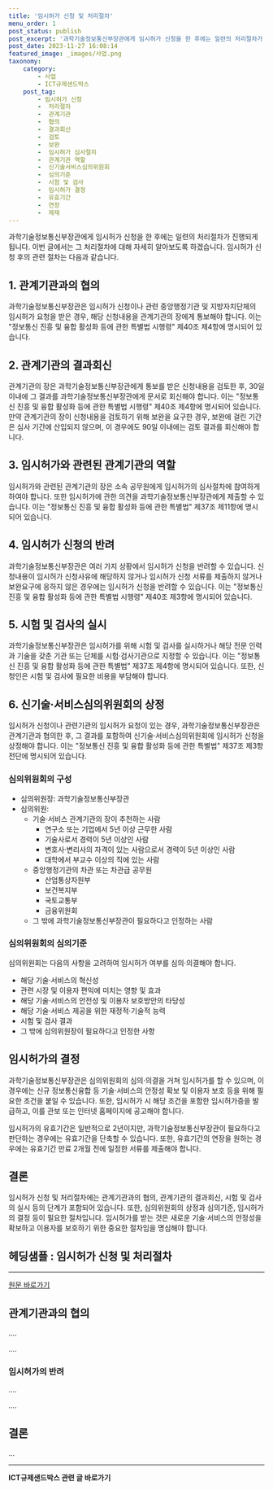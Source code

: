 ```yaml
---
title: '임시허가 신청 및 처리절차'
menu_order: 1
post_status: publish
post_excerpt: '과학기술정보통신부장관에게 임시허가 신청을 한 후에는 일련의 처리절차가 진행되게 됩니다. 이번 글에서는 그 처리절차에 대해 자세히 알아보도록 하겠습니다. 임시허가 신청 후의 관련 절차는 다음과 같습니다.'
post_date: 2023-11-27 16:08:14
featured_image: _images/사업.png
taxonomy:
    category:
        - 사업
        - ICT규제샌드박스
    post_tag:
        - 임시허가 신청
        -  처리절차
        -  관계기관
        -  협의
        -  결과회신
        -  검토
        -  보완
        -  임시허가 심사절차
        -  관계기관 역할
        -  신기술서비스심의위원회
        -  심의기준
        -  시험 및 검사
        -  임시허가 결정
        -  유효기간
        -  연장
        -  제재
---
```



과학기술정보통신부장관에게 임시허가 신청을 한 후에는 일련의 처리절차가 진행되게 됩니다. 이번 글에서는 그 처리절차에 대해 자세히 알아보도록 하겠습니다. 임시허가 신청 후의 관련 절차는 다음과 같습니다.

## 1. 관계기관과의 협의

과학기술정보통신부장관은 임시허가 신청이나 관련 중앙행정기관 및 지방자치단체의 임시허가 요청을 받은 경우, 해당 신청내용을 관계기관의 장에게 통보해야 합니다. 이는 "정보통신 진흥 및 융합 활성화 등에 관한 특별법 시행령" 제40조 제4항에 명시되어 있습니다.

## 2. 관계기관의 결과회신

관계기관의 장은 과학기술정보통신부장관에게 통보를 받은 신청내용을 검토한 후, 30일 이내에 그 결과를 과학기술정보통신부장관에게 문서로 회신해야 합니다. 이는 "정보통신 진흥 및 융합 활성화 등에 관한 특별법 시행령" 제40조 제4항에 명시되어 있습니다. 만약 관계기관의 장이 신청내용을 검토하기 위해 보완을 요구한 경우, 보완에 걸린 기간은 심사 기간에 산입되지 않으며, 이 경우에도 90일 이내에는 검토 결과를 회신해야 합니다.

## 3. 임시허가와 관련된 관계기관의 역할

임시허가와 관련된 관계기관의 장은 소속 공무원에게 임시허가의 심사절차에 참여하게 하여야 합니다. 또한 임시허가에 관한 의견을 과학기술정보통신부장관에게 제출할 수 있습니다. 이는 "정보통신 진흥 및 융합 활성화 등에 관한 특별법" 제37조 제11항에 명시되어 있습니다.

## 4. 임시허가 신청의 반려

과학기술정보통신부장관은 여러 가지 상황에서 임시허가 신청을 반려할 수 있습니다. 신청내용이 임시허가 신청사유에 해당하지 않거나 임시허가 신청 서류를 제출하지 않거나 보완요구에 응하지 않은 경우에는 임시허가 신청을 반려할 수 있습니다. 이는 "정보통신 진흥 및 융합 활성화 등에 관한 특별법 시행령" 제40조 제3항에 명시되어 있습니다.

## 5. 시험 및 검사의 실시

과학기술정보통신부장관은 임시허가를 위해 시험 및 검사를 실시하거나 해당 전문 인력과 기술을 갖춘 기관 또는 단체를 시험·검사기관으로 지정할 수 있습니다. 이는 "정보통신 진흥 및 융합 활성화 등에 관한 특별법" 제37조 제4항에 명시되어 있습니다. 또한, 신청인은 시험 및 검사에 필요한 비용을 부담해야 합니다.

## 6. 신기술·서비스심의위원회의 상정

임시허가 신청이나 관련기관의 임시허가 요청이 있는 경우, 과학기술정보통신부장관은 관계기관과 협의한 후, 그 결과를 포함하여 신기술·서비스심의위원회에 임시허가 신청을 상정해야 합니다. 이는 "정보통신 진흥 및 융합 활성화 등에 관한 특별법" 제37조 제3항 전단에 명시되어 있습니다.

### 심의위원회의 구성

- 심의위원장: 과학기술정보통신부장관
- 심의위원: 
  - 기술·서비스 관계기관의 장이 추천하는 사람
    - 연구소 또는 기업에서 5년 이상 근무한 사람
    - 기술사로서 경력이 5년 이상인 사람
    - 변호사·변리사의 자격이 있는 사람으로서 경력이 5년 이상인 사람
    - 대학에서 부교수 이상의 직에 있는 사람
  - 중앙행정기관의 차관 또는 차관급 공무원
    - 산업통상자원부
    - 보건복지부
    - 국토교통부
    - 금융위원회
  - 그 밖에 과학기술정보통신부장관이 필요하다고 인정하는 사람

### 심의위원회의 심의기준

심의위원회는 다음의 사항을 고려하여 임시허가 여부를 심의·의결해야 합니다.
- 해당 기술·서비스의 혁신성
- 관련 시장 및 이용자 편익에 미치는 영향 및 효과
- 해당 기술·서비스의 안전성 및 이용자 보호방안의 타당성
- 해당 기술·서비스 제공을 위한 재정적·기술적 능력
- 시험 및 검사 결과
- 그 밖에 심의위원장이 필요하다고 인정한 사항

## 임시허가의 결정

과학기술정보통신부장관은 심의위원회의 심의·의결을 거쳐 임시허가를 할 수 있으며, 이 경우에는 신규 정보통신융합 등 기술·서비스의 안정성 확보 및 이용자 보호 등을 위해 필요한 조건을 붙일 수 있습니다. 또한, 임시허가 시 해당 조건을 포함한 임시허가증을 발급하고, 이를 관보 또는 인터넷 홈페이지에 공고해야 합니다.

임시허가의 유효기간은 일반적으로 2년이지만, 과학기술정보통신부장관이 필요하다고 판단하는 경우에는 유효기간을 단축할 수 있습니다. 또한, 유효기간의 연장을 원하는 경우에는 유효기간 만료 2개월 전에 일정한 서류를 제출해야 합니다.

## 결론

임시허가 신청 및 처리절차에는 관계기관과의 협의, 관계기관의 결과회신, 시험 및 검사의 실시 등의 단계가 포함되어 있습니다. 또한, 심의위원회의 상정과 심의기준, 임시허가의 결정 등이 필요한 절차입니다. 임시허가를 받는 것은 새로운 기술·서비스의 안정성을 확보하고 이용자를 보호하기 위한 중요한 절차임을 명심해야 합니다.

##   헤딩샘플 : 임시허가 신청 및 처리절차

----------------

[원문 바로가기](https://.....)

##   관계기관과의 협의

....

....

###   임시허가의 반려

....

....

##   결론

...
<!-- wp:separator -->
<hr class="wp-block-separator has-alpha-channel-opacity"/>
<!-- /wp:separator -->

<!-- wp:group {"backgroundColor":"base","layout":{"type":"constrained"}} -->
<div class="wp-block-group has-base-background-color has-background"><!-- wp:paragraph {"align":"center","fontSize":"medium"} -->
<p class="has-text-align-center has-large-font-size"><strong>ICT규제샌드박스 관련 글 바로가기</strong></p>
<!-- /wp:paragraph -->


<!-- wp:latest-posts
{"categories":[{"id":27142,"count":19,"description":"","link":"https://uknowlaw.com/category/ict%ea%b7%9c%ec%a0%9c%ec%83%8c%eb%93%9c%eb%b0%95%ec%8a%a4/","name":"ICT규제샌드박스","slug":"ICT규제샌드박스","taxonomy":"category","parent":0,"meta":[],"_links":{"self":[{"href":"https://uknowlaw.com/wp-json/wp/v2/categories/27142"}],"collection":[{"href":"https://uknowlaw.com/wp-json/wp/v2/categories"}],"about":[{"href":"https://uknowlaw.com/wp-json/wp/v2/taxonomies/category"}],"wp:post_type":[{"href":"https://uknowlaw.com/wp-json/wp/v2/posts?categories=27142"}],"curies":[{"name":"wp","href":"https://api.w.org/{rel}","templated":true}]}}],"postsToShow":100,"excerptLength":28,"postLayout":"grid","columns":2,"featuredImageAlign":"left","featuredImageSizeSlug":"large","fontSize":"small"} /--></div>
<!-- /wp:group -->